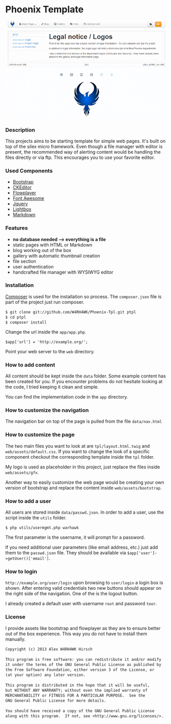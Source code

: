 # Phoenix Template

<p align="center">
    <img src="data/gallery/preview.png" width="500" />
</p>

### Description
This projects aims to be starting template for simple web pages. It's built on
top of the silex micro framework. Even though a file manager with editor is
present, the recommended way of alerting content would be handling the files
directly or via ftp. This encourages you to use your favorite editor.

### Used Components
 - [Bootstrap](http://twitter.github.com/bootstrap/)
 - [CKEditor](http://ckeditor.com/)
 - [Flowplayer](http://flowplayer.org/)
 - [Font Awesome](http://fortawesome.github.com/Font-Awesome/)
 - [Jquery](http://jquery.com/)
 - [Lightbox](http://lokeshdhakar.com/projects/lightbox2/)
 - [Markdown](http://michelf.ca/projects/php-markdown/)

### Features
 - **no database needed --> everything is a file**
 - static pages with HTML or Markdown
 - blog working out of the box
 - gallery with automatic thumbnail creation
 - file section
 - user authentication
 - handcrafted file manager with WYSIWYG editor

### Installation
[Composer](http://getcomposer.org/) is used for the installation so process. The `composer.json` file is
part of the project just run composer.

    $ git clone git://github.com/W4RH4WK/Phoenix-Tpl.git ptpl
    $ cd ptpl
    $ composer install

Change the url inside the `app/app.php`.

    $app['url'] = 'http://example.org/';

Point your web server to the `web` directory.

### How to add content
All content should be kept inside the `data` folder. Some example content has
been created for you. If you encounter problems do not hesitate looking at the
code, I tried keeping it clean and simple.

You can find the implementation code in the `app` directory.

### How to customize the navigation
The navigation bar on top of the page is pulled from the file `data/nav.html`

### How to customize the page
The two main files you want to look at are `tpl/layout.html.twig` and
`web/assets/default.css`. If you want to change the look of a specific
component checkout the corresponding template inside the `tpl` folder.

My logo is used as placeholder in this project, just replace the files inside
`web/assets/gfx`.

Another way to easily customize the web page would be creating your own version
of bootstrap and replace the content inside `web/assets/bootstrap`.

### How to add a user
All users are stored inside `data/passwd.json`. In order to add a user, use the
script inside the `utils` folder.

    $ php utils/usermgmt.php warhawk

The first parameter is the username, it will prompt for a password.

If you need additional user parameters (like email address, etc.) just add them
to the `passwd.json` file. They should be available via
`$app['user']->getUser()['email']`.

### How to login
`http://example.org/user/login` upon browsing to `user/login` a login box is
shown. After entering valid credentials two new buttons should appear on the
right side of the navigation. One of the is the logout button.

I already created a default user with username `root` and password `toor`.

### License
I provide assets like bootstrap and flowplayer as they are to ensure better out
of the box experience. This way you do not have to install them manually.

    Copyright (c) 2013 Alex W4RH4WK Hirsch

    This program is free software: you can redistribute it and/or modify
    it under the terms of the GNU General Public License as published by
    the Free Software Foundation, either version 3 of the License, or
    (at your option) any later version.

    This program is distributed in the hope that it will be useful,
    but WITHOUT ANY WARRANTY; without even the implied warranty of
    MERCHANTABILITY or FITNESS FOR A PARTICULAR PURPOSE.  See the
    GNU General Public License for more details.

    You should have received a copy of the GNU General Public License
    along with this program.  If not, see <http://www.gnu.org/licenses/>.
